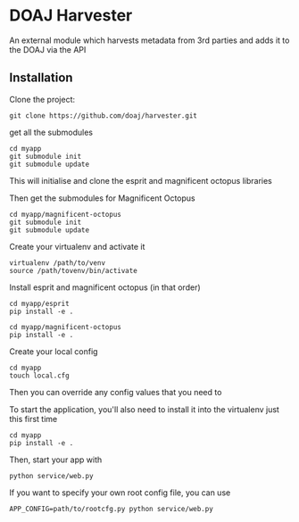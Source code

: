 # DOAJ Harvester

An external module which harvests metadata from 3rd parties and adds it to the DOAJ via the API

## Installation

Clone the project:

    git clone https://github.com/doaj/harvester.git

get all the submodules

    cd myapp
    git submodule init
    git submodule update

This will initialise and clone the esprit and magnificent octopus libraries

Then get the submodules for Magnificent Octopus

    cd myapp/magnificent-octopus
    git submodule init
    git submodule update

Create your virtualenv and activate it

    virtualenv /path/to/venv
    source /path/tovenv/bin/activate

Install esprit and magnificent octopus (in that order)

    cd myapp/esprit
    pip install -e .
    
    cd myapp/magnificent-octopus
    pip install -e .
    
Create your local config

    cd myapp
    touch local.cfg

Then you can override any config values that you need to

To start the application, you'll also need to install it into the virtualenv just this first time

    cd myapp
    pip install -e .

Then, start your app with

    python service/web.py

If you want to specify your own root config file, you can use

    APP_CONFIG=path/to/rootcfg.py python service/web.py
    
